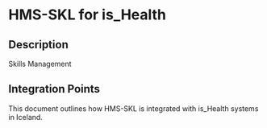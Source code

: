 # HMS-SKL for is_Health

## Description

Skills Management

## Integration Points

This document outlines how HMS-SKL is integrated with is_Health systems in Iceland.
